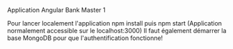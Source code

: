 Application Angular Bank Master 1

Pour lancer localement l'application npm install puis npm start (Application normalement accessible sur le localhost:3000)
Il faut également démarrer la base MongoDB pour que l'authentification fonctionne!
